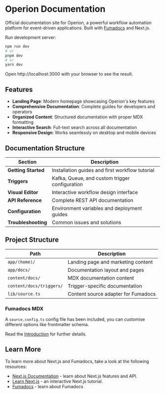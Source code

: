 # Operion Documentation

Official documentation site for Operion, a powerful workflow automation platform for event-driven applications. Built with [Fumadocs](https://fumadocs.dev) and Next.js.

Run development server:

```bash
npm run dev
# or
pnpm dev
# or
yarn dev
```

Open http://localhost:3000 with your browser to see the result.

## Features

- **Landing Page**: Modern homepage showcasing Operion's key features
- **Comprehensive Documentation**: Complete guides for developers and operators
- **Organized Content**: Structured documentation with proper MDX formatting
- **Interactive Search**: Full-text search across all documentation
- **Responsive Design**: Works seamlessly on desktop and mobile devices

## Documentation Structure

| Section | Description |
| ------- | ----------- |
| **Getting Started** | Installation guides and first workflow tutorial |
| **Triggers** | Kafka, Queue, and custom trigger configuration |
| **Visual Editor** | Interactive workflow design interface |
| **API Reference** | Complete REST API documentation |
| **Configuration** | Environment variables and deployment guides |
| **Troubleshooting** | Common issues and solutions |

## Project Structure

| Path | Description |
| ---- | ----------- |
| `app/(home)/` | Landing page and marketing content |
| `app/docs/` | Documentation layout and pages |
| `content/docs/` | MDX documentation content |
| `content/docs/triggers/` | Trigger-specific documentation |
| `lib/source.ts` | Content source adapter for Fumadocs |

### Fumadocs MDX

A `source.config.ts` config file has been included, you can customise different options like frontmatter schema.

Read the [Introduction](https://fumadocs.dev/docs/mdx) for further details.

## Learn More

To learn more about Next.js and Fumadocs, take a look at the following
resources:

- [Next.js Documentation](https://nextjs.org/docs) - learn about Next.js
  features and API.
- [Learn Next.js](https://nextjs.org/learn) - an interactive Next.js tutorial.
- [Fumadocs](https://fumadocs.vercel.app) - learn about Fumadocs

